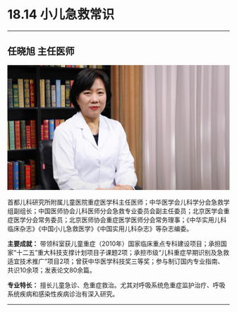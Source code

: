 # 18.14 小儿急救常识

---

## 任晓旭 主任医师

![1684219955291](image/c18_014/1684219955291.png)

首都儿科研究所附属儿童医院重症医学科主任医师；中华医学会儿科学分会急救学组副组长；中国医师协会儿科医师分会急救专业委员会副主任委员；北京医学会重症医学分会常务委员；北京医师协会重症医学医师分会常务理事；《中华实用儿科临床杂志》《中国小儿急救医学》《中国实用儿科杂志》等杂志编委。


**主要成就：** 带领科室获儿童重症（2010年）国家临床重点专科建设项目；承担国家“十二五”重大科技支撑计划项目子课题2项；承担市级“儿科重症早期识别及急救适宜技术推广”项目2项；曾获中华医学科技奖三等奖；参与制订国内专业指南、共识10余项；发表论文80余篇。


**专业特长：** 擅长儿童急诊、危重症救治。尤其对呼吸系统危重症监护治疗、呼吸系统疾病和感染性疾病诊治有深入研究。

---
